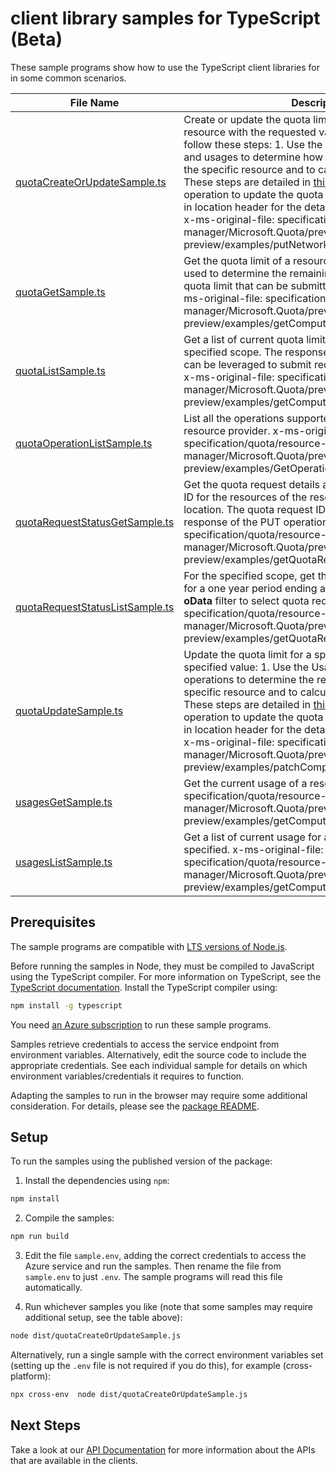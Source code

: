 # client library samples for TypeScript (Beta)

These sample programs show how to use the TypeScript client libraries for in some common scenarios.

| **File Name**                                                   | **Description**                                                                                                                                                                                                                                                                                                                                                                                                                                                                                                                                                                                                                                                                                                                     |
| --------------------------------------------------------------- | ----------------------------------------------------------------------------------------------------------------------------------------------------------------------------------------------------------------------------------------------------------------------------------------------------------------------------------------------------------------------------------------------------------------------------------------------------------------------------------------------------------------------------------------------------------------------------------------------------------------------------------------------------------------------------------------------------------------------------------- |
| [quotaCreateOrUpdateSample.ts][quotacreateorupdatesample]       | Create or update the quota limit for the specified resource with the requested value. To update the quota, follow these steps: 1. Use the GET operation for quotas and usages to determine how much quota remains for the specific resource and to calculate the new quota limit. These steps are detailed in [this example](https://techcommunity.microsoft.com/t5/azure-governance-and-management/using-the-new-quota-rest-api/ba-p/2183670). 2. Use this PUT operation to update the quota limit. Please check the URI in location header for the detailed status of the request. x-ms-original-file: specification/quota/resource-manager/Microsoft.Quota/preview/2021-03-15-preview/examples/putNetworkOneSkuQuotaRequest.json |
| [quotaGetSample.ts][quotagetsample]                             | Get the quota limit of a resource. The response can be used to determine the remaining quota to calculate a new quota limit that can be submitted with a PUT request. x-ms-original-file: specification/quota/resource-manager/Microsoft.Quota/preview/2021-03-15-preview/examples/getComputeOneSkuQuotaLimit.json                                                                                                                                                                                                                                                                                                                                                                                                                  |
| [quotaListSample.ts][quotalistsample]                           | Get a list of current quota limits of all resources for the specified scope. The response from this GET operation can be leveraged to submit requests to update a quota. x-ms-original-file: specification/quota/resource-manager/Microsoft.Quota/preview/2021-03-15-preview/examples/getComputeQuotaLimits.json                                                                                                                                                                                                                                                                                                                                                                                                                    |
| [quotaOperationListSample.ts][quotaoperationlistsample]         | List all the operations supported by the Microsoft.Quota resource provider. x-ms-original-file: specification/quota/resource-manager/Microsoft.Quota/preview/2021-03-15-preview/examples/GetOperations.json                                                                                                                                                                                                                                                                                                                                                                                                                                                                                                                         |
| [quotaRequestStatusGetSample.ts][quotarequeststatusgetsample]   | Get the quota request details and status by quota request ID for the resources of the resource provider at a specific location. The quota request ID **id** is returned in the response of the PUT operation. x-ms-original-file: specification/quota/resource-manager/Microsoft.Quota/preview/2021-03-15-preview/examples/getQuotaRequestStatusFailed.json                                                                                                                                                                                                                                                                                                                                                                         |
| [quotaRequestStatusListSample.ts][quotarequeststatuslistsample] | For the specified scope, get the current quota requests for a one year period ending at the time is made. Use the **oData** filter to select quota requests. x-ms-original-file: specification/quota/resource-manager/Microsoft.Quota/preview/2021-03-15-preview/examples/getQuotaRequestsHistory.json                                                                                                                                                                                                                                                                                                                                                                                                                              |
| [quotaUpdateSample.ts][quotaupdatesample]                       | Update the quota limit for a specific resource to the specified value: 1. Use the Usages-GET and Quota-GET operations to determine the remaining quota for the specific resource and to calculate the new quota limit. These steps are detailed in [this example](https://techcommunity.microsoft.com/t5/azure-governance-and-management/using-the-new-quota-rest-api/ba-p/2183670). 2. Use this PUT operation to update the quota limit. Please check the URI in location header for the detailed status of the request. x-ms-original-file: specification/quota/resource-manager/Microsoft.Quota/preview/2021-03-15-preview/examples/patchComputeQuotaRequest.json                                                                |
| [usagesGetSample.ts][usagesgetsample]                           | Get the current usage of a resource. x-ms-original-file: specification/quota/resource-manager/Microsoft.Quota/preview/2021-03-15-preview/examples/getComputeOneSkuUsages.json                                                                                                                                                                                                                                                                                                                                                                                                                                                                                                                                                       |
| [usagesListSample.ts][usageslistsample]                         | Get a list of current usage for all resources for the scope specified. x-ms-original-file: specification/quota/resource-manager/Microsoft.Quota/preview/2021-03-15-preview/examples/getComputeUsages.json                                                                                                                                                                                                                                                                                                                                                                                                                                                                                                                           |

## Prerequisites

The sample programs are compatible with [LTS versions of Node.js](https://github.com/nodejs/release#release-schedule).

Before running the samples in Node, they must be compiled to JavaScript using the TypeScript compiler. For more information on TypeScript, see the [TypeScript documentation][typescript]. Install the TypeScript compiler using:

```bash
npm install -g typescript
```

You need [an Azure subscription][freesub] to run these sample programs.

Samples retrieve credentials to access the service endpoint from environment variables. Alternatively, edit the source code to include the appropriate credentials. See each individual sample for details on which environment variables/credentials it requires to function.

Adapting the samples to run in the browser may require some additional consideration. For details, please see the [package README][package].

## Setup

To run the samples using the published version of the package:

1. Install the dependencies using `npm`:

```bash
npm install
```

2. Compile the samples:

```bash
npm run build
```

3. Edit the file `sample.env`, adding the correct credentials to access the Azure service and run the samples. Then rename the file from `sample.env` to just `.env`. The sample programs will read this file automatically.

4. Run whichever samples you like (note that some samples may require additional setup, see the table above):

```bash
node dist/quotaCreateOrUpdateSample.js
```

Alternatively, run a single sample with the correct environment variables set (setting up the `.env` file is not required if you do this), for example (cross-platform):

```bash
npx cross-env  node dist/quotaCreateOrUpdateSample.js
```

## Next Steps

Take a look at our [API Documentation][apiref] for more information about the APIs that are available in the clients.

[quotacreateorupdatesample]: https://github.com/Azure/azure-sdk-for-js/blob/main/sdk/quota/arm-quota/samples/v1-beta/typescript/src/quotaCreateOrUpdateSample.ts
[quotagetsample]: https://github.com/Azure/azure-sdk-for-js/blob/main/sdk/quota/arm-quota/samples/v1-beta/typescript/src/quotaGetSample.ts
[quotalistsample]: https://github.com/Azure/azure-sdk-for-js/blob/main/sdk/quota/arm-quota/samples/v1-beta/typescript/src/quotaListSample.ts
[quotaoperationlistsample]: https://github.com/Azure/azure-sdk-for-js/blob/main/sdk/quota/arm-quota/samples/v1-beta/typescript/src/quotaOperationListSample.ts
[quotarequeststatusgetsample]: https://github.com/Azure/azure-sdk-for-js/blob/main/sdk/quota/arm-quota/samples/v1-beta/typescript/src/quotaRequestStatusGetSample.ts
[quotarequeststatuslistsample]: https://github.com/Azure/azure-sdk-for-js/blob/main/sdk/quota/arm-quota/samples/v1-beta/typescript/src/quotaRequestStatusListSample.ts
[quotaupdatesample]: https://github.com/Azure/azure-sdk-for-js/blob/main/sdk/quota/arm-quota/samples/v1-beta/typescript/src/quotaUpdateSample.ts
[usagesgetsample]: https://github.com/Azure/azure-sdk-for-js/blob/main/sdk/quota/arm-quota/samples/v1-beta/typescript/src/usagesGetSample.ts
[usageslistsample]: https://github.com/Azure/azure-sdk-for-js/blob/main/sdk/quota/arm-quota/samples/v1-beta/typescript/src/usagesListSample.ts
[apiref]: https://docs.microsoft.com/javascript/api/@azure/arm-quota?view=azure-node-preview
[freesub]: https://azure.microsoft.com/free/
[package]: https://github.com/Azure/azure-sdk-for-js/tree/main/sdk/quota/arm-quota/README.md
[typescript]: https://www.typescriptlang.org/docs/home.html
